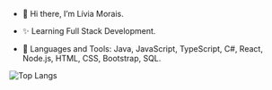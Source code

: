 - 👋 Hi there, I’m Lívia Morais. 
 
- :sparkles: Learning Full Stack Development.
 
- 🌱 Languages and Tools: Java, JavaScript, TypeScript, C#, React, Node.js, HTML, CSS, Bootstrap, SQL.

![Top Langs](https://github-readme-stats.vercel.app/api/top-langs/?username=livmorais&theme=tokyonight)

<!---
livmorais/livmorais is a ✨ special ✨ repository because its `README.md` (this file) appears on your GitHub profile.
You can click the Preview link to take a look at your changes.
--->
